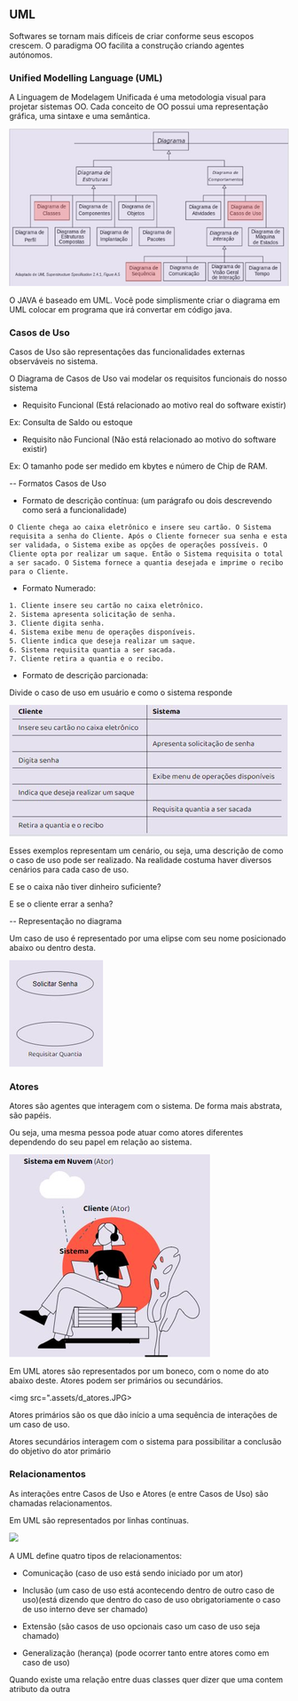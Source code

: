 ## UML

Softwares se tornam mais difíceis de criar conforme seus escopos crescem. O paradigma OO facilita a construção criando agentes autónomos.


### Unified Modelling Language (UML)

A Linguagem de Modelagem Unificada é uma metodologia visual para projetar sistemas OO. Cada conceito de OO possui uma representação gráfica, uma sintaxe e uma semântica.

<img src=".assets/equivalencia em classe e uml.JPG"/>

O JAVA é baseado em UML. Você pode simplismente criar o diagrama em UML colocar em programa que irá convertar em código java.


### Casos de Uso

Casos de Uso são representações das funcionalidades externas observáveis no sistema.

O Diagrama de Casos de Uso vai modelar os requisitos funcionais do nosso sistema

- Requisito Funcional (Está relacionado ao motivo real do software existir)

Ex: Consulta de Saldo ou estoque

- Requisito não Funcional (Não está relacionado ao motivo do software existir)

Ex: O tamanho pode ser medido em kbytes e número de Chip de RAM.

-- Formatos Casos de Uso

- Formato de descrição contínua: (um parágrafo ou dois descrevendo como será a funcionalidade)

```
O Cliente chega ao caixa eletrônico e insere seu cartão. O Sistema requisita a senha do Cliente. Após o Cliente fornecer sua senha e esta ser validada, o Sistema exibe as opções de operações possíveis. O Cliente opta por realizar um saque. Então o Sistema requisita o total a ser sacado. O Sistema fornece a quantia desejada e imprime o recibo para o Cliente.
```

- Formato Numerado:

```
1. Cliente insere seu cartão no caixa eletrônico.
2. Sistema apresenta solicitação de senha.
3. Cliente digita senha.
4. Sistema exibe menu de operações disponíveis.
5. Cliente indica que deseja realizar um saque.
6. Sistema requisita quantia a ser sacada.
7. Cliente retira a quantia e o recibo.
```

- Formato de descrição parcionada:

Divide o caso de uso em usuário e como o sistema responde

<img src=".assets/parcionado.JPG"/>


Esses exemplos representam um cenário, ou seja, uma descrição de como o caso de uso pode ser realizado. Na realidade costuma haver diversos cenários para cada caso de uso.

E se o caixa não tiver dinheiro suficiente?

E se o cliente errar a senha?

-- Representação no diagrama

Um caso de uso é representado por uma elipse com seu nome posicionado abaixo ou dentro desta.

<img src=".assets/caso de uso.JPG">


### Atores

Atores são agentes que interagem com o sistema. De forma mais abstrata, são papéis.

Ou seja, uma mesma pessoa pode atuar como atores diferentes dependendo do seu papel em relação ao sistema.

<img src=".assets/atores.JPG">


Em UML atores são representados por um boneco, com o nome do ato abaixo deste. Atores podem ser primários ou secundários.

<img src=".assets/d_atores.JPG>

Atores primários são os que dão início a uma sequência de interações de um caso de uso.

Atores secundários interagem com o sistema para possibilitar a conclusão do objetivo do ator primário

### Relacionamentos

As interações entre Casos de Uso e Atores (e entre Casos de Uso) são chamadas relacionamentos.

Em UML são representados por linhas contínuas.

<img src=".assets/rela.JPG">


A UML define quatro tipos de relacionamentos:

- Comunicação (caso de uso está sendo iniciado por um ator)

- Inclusão (um caso de uso está acontecendo dentro de outro caso de uso)(está dizendo que dentro do caso de uso obrigatoriamente o caso de uso interno deve ser chamado)

- Extensão (são casos de uso opcionais caso um caso de uso seja chamado)

- Generalização (herança) (pode ocorrer tanto entre atores como em caso de uso)





Quando existe uma relação entre duas classes quer dizer que uma contem atributo da outra

